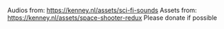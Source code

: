 Audios from: https://kenney.nl/assets/sci-fi-sounds
Assets from: https://kenney.nl/assets/space-shooter-redux
Please donate if possible
